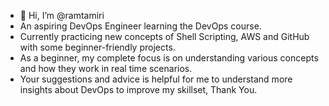 - 👋 Hi, I’m @ramtamiri
- An aspiring DevOps Engineer learning the DevOps course.
- Currently practicing new concepts of Shell Scripting, AWS and  GitHub with some beginner-friendly projects.
- As a beginner, my complete focus is on understanding various concepts and how they work in real time scenarios.
- Your suggestions and advice is helpful for me to understand more insights about DevOps to improve my skillset, Thank You.

<!---
ramtamiri/ramtamiri is a ✨ special ✨ repository because its `README.md` (this file) appears on your GitHub profile.
You can click the Preview link to take a look at your changes.
--->

